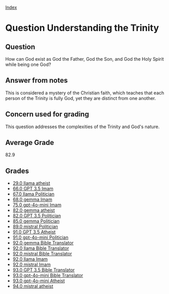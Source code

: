 
[Index](../../index.md)
# Question Understanding the Trinity
## Question
How can God exist as God the Father, God the Son, and God the Holy Spirit while being one God?

## Answer from notes
This is considered a mystery of the Christian faith, which teaches that each person of the Trinity is fully God, yet they are distinct from one another.

## Concern used for grading
This question addresses the complexities of the Trinity and God's nature.

## Average Grade
82.9

## Grades
 * [29.0 llama atheist](../answers/llama_atheist/Understanding_the_Trinity.md)
 * [66.0 GPT 3.5 Imam](../answers/GPT_3.5_Imam/Understanding_the_Trinity.md)
 * [67.0 llama Politician](../answers/llama_Politician/Understanding_the_Trinity.md)
 * [68.0 gemma Imam](../answers/gemma_Imam/Understanding_the_Trinity.md)
 * [75.0 gpt-4o-mini Imam](../answers/gpt-4o-mini_Imam/Understanding_the_Trinity.md)
 * [82.0 gemma atheist](../answers/gemma_atheist/Understanding_the_Trinity.md)
 * [82.0 GPT 3.5 Politician](../answers/GPT_3.5_Politician/Understanding_the_Trinity.md)
 * [85.0 gemma Politician](../answers/gemma_Politician/Understanding_the_Trinity.md)
 * [89.0 mistral Politician](../answers/mistral_Politician/Understanding_the_Trinity.md)
 * [91.0 GPT 3.5 Atheist](../answers/GPT_3.5_Atheist/Understanding_the_Trinity.md)
 * [91.0 gpt-4o-mini Politician](../answers/gpt-4o-mini_Politician/Understanding_the_Trinity.md)
 * [92.0 gemma Bible Translator](../answers/gemma_Bible_Translator/Understanding_the_Trinity.md)
 * [92.0 llama Bible Translator](../answers/llama_Bible_Translator/Understanding_the_Trinity.md)
 * [92.0 mistral Bible Translator](../answers/mistral_Bible_Translator/Understanding_the_Trinity.md)
 * [92.0 llama Imam](../answers/llama_Imam/Understanding_the_Trinity.md)
 * [92.0 mistral Imam](../answers/mistral_Imam/Understanding_the_Trinity.md)
 * [93.0 GPT 3.5 Bible Translator](../answers/GPT_3.5_Bible_Translator/Understanding_the_Trinity.md)
 * [93.0 gpt-4o-mini Bible Translator](../answers/gpt-4o-mini_Bible_Translator/Understanding_the_Trinity.md)
 * [93.0 gpt-4o-mini Atheist](../answers/gpt-4o-mini_Atheist/Understanding_the_Trinity.md)
 * [94.0 mistral atheist](../answers/mistral_atheist/Understanding_the_Trinity.md)
